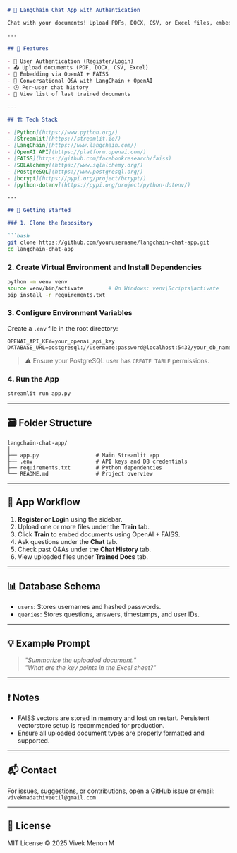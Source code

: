 ```markdown
# 📄 LangChain Chat App with Authentication

Chat with your documents! Upload PDFs, DOCX, CSV, or Excel files, embed them using OpenAI + FAISS, and interact with them using a LangChain-powered chatbot. This app is built with Streamlit and supports user authentication and chat history logging in PostgreSQL.

---

## 🧰 Features

- 🔐 User Authentication (Register/Login)
- 📤 Upload documents (PDF, DOCX, CSV, Excel)
- 🧠 Embedding via OpenAI + FAISS
- 💬 Conversational Q&A with LangChain + OpenAI
- 🕓 Per-user chat history
- 📁 View list of last trained documents

---

## 🏗️ Tech Stack

- [Python](https://www.python.org/)
- [Streamlit](https://streamlit.io/)
- [LangChain](https://www.langchain.com/)
- [OpenAI API](https://platform.openai.com/)
- [FAISS](https://github.com/facebookresearch/faiss)
- [SQLAlchemy](https://www.sqlalchemy.org/)
- [PostgreSQL](https://www.postgresql.org/)
- [bcrypt](https://pypi.org/project/bcrypt/)
- [python-dotenv](https://pypi.org/project/python-dotenv/)

---

## 🚀 Getting Started

### 1. Clone the Repository

```bash
git clone https://github.com/yourusername/langchain-chat-app.git
cd langchain-chat-app
```

### 2. Create Virtual Environment and Install Dependencies

```bash
python -m venv venv
source venv/bin/activate        # On Windows: venv\Scripts\activate
pip install -r requirements.txt
```

### 3. Configure Environment Variables

Create a `.env` file in the root directory:

```
OPENAI_API_KEY=your_openai_api_key
DATABASE_URL=postgresql://username:password@localhost:5432/your_db_name
```

> ⚠️ Ensure your PostgreSQL user has `CREATE TABLE` permissions.

### 4. Run the App

```bash
streamlit run app.py
```

---

## 🗃️ Folder Structure

```
langchain-chat-app/
│
├── app.py                  # Main Streamlit app
├── .env                    # API keys and DB credentials
├── requirements.txt        # Python dependencies
└── README.md               # Project overview
```

---

## 🧪 App Workflow

1. **Register or Login** using the sidebar.
2. Upload one or more files under the **Train** tab.
3. Click **Train** to embed documents using OpenAI + FAISS.
4. Ask questions under the **Chat** tab.
5. Check past Q&As under the **Chat History** tab.
6. View uploaded files under **Trained Docs** tab.

---

## 📊 Database Schema

- `users`: Stores usernames and hashed passwords.
- `queries`: Stores questions, answers, timestamps, and user IDs.

---

## 💡 Example Prompt

> _"Summarize the uploaded document."_  
> _"What are the key points in the Excel sheet?"_

---

## ❗ Notes

- FAISS vectors are stored in memory and lost on restart. Persistent vectorstore setup is recommended for production.
- Ensure all uploaded document types are properly formatted and supported.

---

## 📬 Contact

For issues, suggestions, or contributions, open a GitHub issue or email: `vivekmadathiveetil@gmail.com`

---

## 📝 License

MIT License © 2025 Vivek Menon M
```

